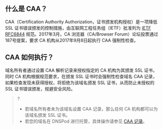 ## 什么是 CAA？

CAA（Certification Authority Authorization，证书颁发机构授权）是一项降低 SSL 证书错误颁发的控制措施，由互联网工程任务组（IETF）批准列为 [IETF RFC6844](https://datatracker.ietf.org/doc/html/rfc6844) 规范。2017年3月，CA 浏览器（CA/Browser Forum）论坛投票通过187号提案，要求 CA 机构从2017年9月8日起执行 CAA 强制性检查。

## CAA 如何执行？
域名所有者通过设置 CAA 解析记录来授权指定的 CA 机构为其颁发 SSL 证书，同时 CA 机构根据规范要求，在颁发 SSL 证书时会强制性检查域名 CAA 记录，如果检查发现未获得授权，将拒绝为该域名颁发 SSL 证书，从而防止未授权的 SSL 证书错误颁发，规避安全风险。

>?
>- 若域名所有者未为该域名设置 CAA 记录，那么任何 CA 机构都可以为该域名颁发 SSL 证书。
>- 若您的域名在 DNSPod 进行托管，具体操作请参见 [CAA 记录](https://docs.dnspod.cn/dns/5f3b337aab35dc34f57913e4/)。



